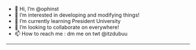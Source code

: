 - 👋 Hi, I’m @ophinst
- 👀 I’m interested in developing and modifying things!
- 🌱 I’m currently learning President University
- 💞️ I’m looking to collaborate on everywhere!
- 📫 How to reach me : dm me on twt @itzdubuu
---
<p align="left">
<a href="https://github.com/ophinst16%22%3E
  <img height="180em" src="https://github-readme-stats-eight-theta.vercel.app/api?username=ophinst16&show_icons=true&theme=algolia&include_all_commits=true&count_private=true%22/%3E
  <img height="180em" src="https://github-readme-stats-eight-theta.vercel.app/api/top-langs/?username=ophinst&layout=compact&langs_count=8&theme=algolia%22/%3E
  </a>
</p>
---
